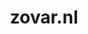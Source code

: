 ---
layout: post
title:  "zovar.nl"
internal_url:  "/dutchgov/zovar.nl.html"
categories: dutchgov
---